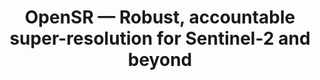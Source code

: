---
title: 'OpenSR — Robust, accountable super-resolution for Sentinel-2 and beyond'
logo: 'esa.webp'
pi: 'F. Kalaitzis (U. Oxford)'
uvpi: 'L. Gómez-Chova'
years: '2022-2024'
website: '/projects/opensr'
funding_source: 'ESA - Towards Explainable AI: Application to Trustworthy Super-Resolution'
role: ''
project_type: ''
partners: ['U. Oxford']
---